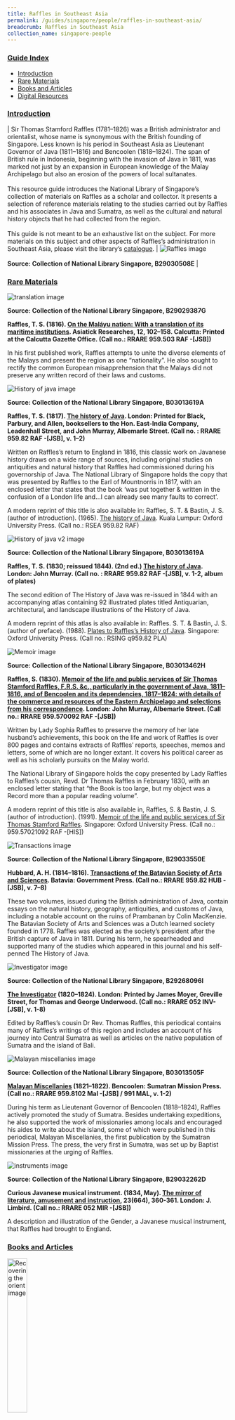 ```yaml
---
title: Raffles in Southeast Asia
permalink: /guides/singapore/people/raffles-in-southeast-asia/
breadcrumb: Raffles in Southeast Asia
collection_name: singapore-people
---
```


### <u>Guide Index</u>

* [Introduction](#introduction)
* [Rare Materials](#rare-materials)
* [Books and Articles](#books-and-articles)
* [Digital Resources](#digital-resources)


### <u>Introduction</u>

| Sir Thomas Stamford Raffles (1781–1826) was a British administrator and orientalist, whose name is synonymous with the British founding of Singapore. Less known is his period in Southeast Asia as Lieutenant Governor of Java (1811–1816) and Bencoolen (1818–1824). The span of British rule in Indonesia, beginning with the invasion of Java in 1811, was marked not just by an expansion in European knowledge of the Malay Archipelago but also an erosion of the powers of local sultanates. <br><br> This resource guide introduces the National Library of Singapore’s collection of materials on Raffles as a scholar and collector. It presents a selection of reference materials relating to the studies carried out by Raffles and his associates in Java and Sumatra, as well as the cultural and natural history objects that he had collected from the region. <br><br> This guide is not meant to be an exhaustive list on the subject. For more materials on this subject and other aspects of Raffles’s administration in Southeast Asia, please visit the library’s [catalogue](http://catalogue.nlb.gov.sg/). | ![Raffles image](/images/category/singaporeandsoutheastasia/Raffles-in-SEA-pic-1.jpg) <br><br> **Source: Collection of National Library Singapore, B29030508E** |

### <u>Rare Materials</u>

![translation image](/images/category/singaporeandsouthseastasia/Raffles-in-SEA-rare-pic-1.jpg)

**Source: Collection of the National Library Singapore, B29029387G**

**Raffles, T. S. (1816). [On the Maláyu nation: With a translation of its maritime institutions](http://catalogue.nlb.gov.sg/cgi-bin/spydus.exe/ENQ/WPAC/BIBENQ?SETLVL=1&BRN=201923575). Asiatick Researches, 12, 102–158. Calcutta: Printed at the Calcutta Gazette Office. (Call no.: RRARE 959.503 RAF -\[JSB\])**

In his first published work, Raffles attempts to unite the diverse elements of the Malays and present the region as one “nationality”. He also sought to rectify the common European misapprehension that the Malays did not preserve any written record of their laws and customs.


![History of java image](/images/category/singaporeandsoutheastasia/Raffles-in-SEA-rare-pic-2.jpg)

**Source: Collection of the National Library Singapore, B03013619A**

**Raffles, T. S. (1817). [The history of Java](http://catalogue.nlb.gov.sg/cgi-bin/spydus.exe/ENQ/WPAC/BIBENQ?SETLVL=1&BRN=201909379). London: Printed for Black, Parbury, and Allen, booksellers to the Hon. East-India Company, Leadenhall Street, and John Murray, Albemarle Street. (Call no. : RRARE 959.82 RAF -\[JSB\], v. 1–2)**

Written on Raffles’s return to England in 1816, this classic work on Javanese history draws on a wide range of sources, including original studies on antiquities and natural history that Raffles had commissioned during his governorship of Java. The National Library of Singapore holds the copy that was presented by Raffles to the Earl of Mountnorris in 1817, with an enclosed letter that states that the book ‘was put together & written in the confusion of a London life and…I can already see many faults to correct’.

A modern reprint of this title is also available in: Raffles, S. T. & Bastin, J. S. (author of introduction). (1965). [The history of Java](http://catalogue.nlb.gov.sg/cgi-bin/spydus.exe/ENQ/WPAC/BIBENQ?SETLVL=1&BRN=5234905). Kuala Lumpur: Oxford University Press. (Call no.: RSEA 959.82 RAF)


![History of java v2 image](/images/category/singaporeandsoutheastasia/Raffles-in-SEA-rare-pic-3-e1548309660557.jpg)

**Source: Collection of the National Library Singapore, B03013619A**

**Raffles, T. S. (1830; reissued 1844). (2nd ed.) [The history of Java](http://catalogue.nlb.gov.sg/cgi-bin/spydus.exe/ENQ/WPAC/BIBENQ?SETLVL=1&BRN=202524302). London: John Murray. (Call no. : RRARE 959.82 RAF -\[JSB\], v. 1-2, album of plates)**

The second edition of The History of Java was re-issued in 1844 with an accompanying atlas containing 92 illustrated plates titled Antiquarian, architectural, and landscape illustrations of the History of Java.

A modern reprint of this atlas is also available in: Raffles. S. T. & Bastin, J. S. (author of preface). (1988). [Plates to Raffles’s History of Java](http://catalogue.nlb.gov.sg/cgi-bin/spydus.exe/ENQ/WPAC/BIBENQ?SETLVL=1&BRN=5164599). Singapore: Oxford University Press. (Call no.: RSING q959.82 PLA)

![Memoir image](/images/category/singaporeandsoutheastasia/Raffles-in-SEA-rare-pic-4.jpg)

**Source: Collection of the National Library Singapore, B03013462H**

**Raffles, S. (1830). [Memoir of the life and public services of Sir Thomas Stamford Raffles, F.R.S. &c., particularly in the government of Java, 1811–1816, and of Bencoolen and its dependencies, 1817–1824: with details of the commerce and resources of the Eastern Archipelago and selections from his correspondence](http://catalogue.nlb.gov.sg/cgi-bin/spydus.exe/ENQ/WPAC/BIBENQ?SETLVL=1&BRN=4412216). London: John Murray, Albemarle Street. (Call no.: RRARE 959.570092 RAF -[JSB])**

Written by Lady Sophia Raffles to preserve the memory of her late husband’s achievements, this book on the life and work of Raffles is over 800 pages and contains extracts of Raffles’ reports, speeches, memos and letters, some of which are no longer extant. It covers his political career as well as his scholarly pursuits on the Malay world.

The National Library of Singapore holds the copy presented by Lady Raffles to Raffles’s cousin, Revd. Dr Thomas Raffles in February 1830, with an enclosed letter stating that “the Book is too large, but my object was a Record more than a popular reading volume”.

A modern reprint of this title is also available in, Raffles, S. & Bastin, J. S. (author of introduction). (1991). [Memoir of the life and public services of Sir Thomas Stamford Raffles](http://catalogue.nlb.gov.sg/cgi-bin/spydus.exe/ENQ/WPAC/BIBENQ?SETLVL=1&BRN=6164277). Singapore: Oxford University Press. (Call no.: 959.57021092 RAF -\[HIS\])


![Transactions image](/images/category/singaporeandsoutheastasia/Raffles-in-SEA-rare-pic-5.jpg)

**Source: Collection of the National Library Singapore, B29033550E**

**Hubbard, A. H. (1814–1816). [Transactions of the Batavian Society of Arts and Sciences](http://catalogue.nlb.gov.sg/cgi-bin/spydus.exe/ENQ/WPAC/BIBENQ?SETLVL=1&BRN=202661337). Batavia: Government Press. (Call no.: RRARE 959.82 HUB -\[JSB\], v.  7–8)**

These two volumes, issued during the British administration of Java, contain essays on the natural history, geography, antiquities, and customs of Java, including a notable account on the ruins of Prambanan by Colin MacKenzie. The Batavian Society of Arts and Sciences was a Dutch learned society founded in 1778. Raffles was elected as the society’s president after the British capture of Java in 1811. During his term, he spearheaded and supported many of the studies which appeared in this journal and his self-penned The History of Java.

![Investigator image](/images/category/singaporeandsoutheastasia/Raffles-in-SEA-rare-pic-6.jpg)

**Source: Collection of the National Library Singapore, B29268096I**

**[The Investigator](http://catalogue.nlb.gov.sg/cgi-bin/spydus.exe/ENQ/WPAC/BIBENQ?SETLVL=1&BRN=202680366) (1820–1824). London: Printed by James Moyer, Greville Street, for Thomas and George Underwood. (Call no.: RRARE 052 INV-\[JSB\], v. 1-8)**

Edited by Raffles’s cousin Dr Rev. Thomas Raffles, this periodical contains many of Raffles’s writings of this region and includes an account of his journey into Central Sumatra as well as articles on the native population of Sumatra and the island of Bali.

![Malayan miscellanies image](/images/category/singaporeandsoutheastasia/Raffles-in-SEA-rare-pic-7.jpg) 

**Source: Collection of the National Library Singapore, B03013505F**

**[Malayan Miscellanies](http://catalogue.nlb.gov.sg/cgi-bin/spydus.exe/ENQ/WPAC/BIBENQ?SETLVL=1&BRN=202711772) (1821–1822). Bencoolen: Sumatran Mission Press. (Call no.: RRARE 959.8102 Mal -\[JSB\] / 991 MAL, v. 1-2)**

During his term as Lieutenant Governor of Bencoolen (1818–1824), Raffles actively promoted the study of Sumatra. Besides undertaking expeditions, he also supported the work of missionaries among locals and encouraged his aides to write about the island, some of which were published in this periodical, Malayan Miscellanies, the first publication by the Sumatran Mission Press. The press, the very first in Sumatra, was set up by Baptist missionaries at the urging of Raffles.


![instruments image](/images/category/singaporeandsoutheastasia/Raffles-in-SEA-rare-pic-8.jpg)

**Source: Collection of the National Library Singapore, B29032262D**

**Curious Javanese musical instrument. (1834, May). [The mirror of literature, amusement and instruction](http://catalogue.nlb.gov.sg/cgi-bin/spydus.exe/ENQ/WPAC/BIBENQ?SETLVL=1&BRN=202661654), 23(664), 360-361. London: J. Limbird. (Call no.: RRARE 052 MIR -[JSB])**

A description and illustration of the Gender, a Javanese musical instrument, that Raffles had brought to England.

### <u>Books and Articles</u>

<img src="/images/category/singaporeandsoutheastasia/Raffles-in-SEA-book-pic-1.jpg" alt="Recovering the orient image" style="width: 30%;">

**All rights reserved, Chur: Harwood Academic Publishers, 1994**

**Forge, A. (1994). Raffles and Daniell: Making the image fit. In Gerstle, C. A. & Milner, A. C. (Eds.)[ Recovering the orient: Artists, scholars, appropriations](http://catalogue.nlb.gov.sg/cgi-bin/spydus.exe/ENQ/WPAC/BIBENQ?SETLVL=1&BRN=202353093) (pp. 109-150). Chur: Harwood Academic Publishers. (Call no.: RSEA 303.482405 REC)**

An analysis on how Java is presented in the illustrated plates of Raffles’s The History of Java.

<img src="/images/category/singaporeandsoutheastasia/Raffles-in-SEA-book-pic-2.jpg" alt="The golden sword image" style="width: 30%;">

**All rights reserved, London: British Museum Press, 1999**

**Barley, N. (1999), [The golden sword: Stamford Raffles and the East](http://catalogue.nlb.gov.sg/cgi-bin/spydus.exe/ENQ/WPAC/BIBENQ?SETLVL=1&BRN=9265948). London: British Museum Press. (Call no.: RSING 709.58 GOL)**

A collection of essays on Raffles’s involvement in the study of the languages, cultural and natural history of the Malay Archipelago. 


<img src="/images/category/singaporeandsoutheastasia/Raffles-in-SEA-book-pic-3.jpg" alt="Javanese shadow puppets image" style="width: 30%;">

**All rights reserved, London: British Museum, 1970**

**Scott-Kemball, J. (1970). [Javanese shadow puppets: The Raffles collection in the British Museum](http://catalogue.nlb.gov.sg/cgi-bin/spydus.exe/ENQ/WPAC/BIBENQ?SETLVL=1&BRN=113491). London: British Museum. (Call no. : RSEA 791.53 SCO)**

An introduction to the shadow puppets from the Raffles Collection in the British Museum, accompanied with explanations on the two forms of Javanese shadow plays, the wayang purwa and wayang gedog, along with descriptions of the characters and puppets. 


<img src="/images/category/singaporeandsoutheastasia/Raffles-in-SEA-book-pic-4.jpg" alt="The raffles gamelan image" style="width: 30%;">

**All rights reserved, London: British Museum, 1970**

**Fagg, W. B. (1970). [The Raffles Gamelan: A historical note](http://catalogue.nlb.gov.sg/cgi-bin/spydus.exe/ENQ/WPAC/BIBENQ?SETLVL=1&BRN=70072). London: British Museum. (Call no.: RSEA 781.75982 FAG)**

A selection of articles comprising a description of Raffles’s gamelan in the British Museum, an essay on Raffles as collector, as well as reprints of Raffles’s own writings on Javanese music and instruments.

<img src="/images/category/singaporeandsoutheastasia/Raffles-in-SEA-book-pic-5.jpg" alt="The raffles gamelan v2 image" style="width: 30%;">

**All rights reserved, ‘s-Gravenhage : Martinus Nijhoff, 1971.**

**Bastin, J. (1971, January). [The Raffles gamelan](http://catalogue.nlb.gov.sg/cgi-bin/spydus.exe/ENQ/WPAC/BIBENQ?SETLVL=1&BRN=202922924). Bijdragen tot de taal-, land- en volkenkunde, 127(2), 274–278. ‘s-Gravenhage: Martinus Nijhoff. (Call no.: RCLOS 785.68 BAS -\[JSB\])**

This article provides supplementary information to Fagg’s essay on the Raffles gamelan in the British Museum.


<img src="/images/category/singaporeandsoutheastasia/Raffles-in-SEA-book-pic-6.jpg" alt="Magic coins of java image" style="width: 30%;">

**All rights reserved, London: British Museum, 1999**

**Cribb, J. (1999).[ Magic coins of Java, Bali and the Malay Peninsula: Thirteenth to twentieth centuries: A catalogue based on the Raffles collection of coin-shaped charms from Java in the British Museum](http://catalogue.nlb.gov.sg/cgi-bin/spydus.exe/ENQ/WPAC/BIBENQ?SETLVL=1&BRN=9282807). London: British Museum. (Call no.: RSING 737.495982 CRI)**

A catalogue on the British Museum’s collection of 165 magic coins from Java, Bali and the Malay Peninsula. The majority of the specimens were collected by Raffles during his residency in Java.


<img src="/images/category/singaporeandsoutheastasia/Raffles-in-SEA-book-pic-7.jpg" alt="Raffles drawings image" style="width: 30%;">

**All rights reserved, Kuala Lumpur: Oxford University Press, 1978**

**Bastin, J. S. (1978). [Raffles drawings in the India Office Library, London](http://catalogue.nlb.gov.sg/cgi-bin/spydus.exe/ENQ/WPAC/BIBENQ?SETLVL=1&BRN=4243656). Kuala Lumpur: Oxford University Press. (Call no.: RSING 741.959 ARC)**

An illustrated catalogue on the drawings from Raffles’s collection in The British Library which consists chiefly of topographical views of Indonesia completed by both European and Asian artists.

<img src="/images/category/singaporeandsoutheastasia/Raffles-in-SEA-book-pic-8.jpg" alt="Short account image" style="width: 30%;">

**All rights reserved, London: Trübuer, 1865**

**Turk, H. N. van der (1865). [Short account of the Malay manuscripts belonging to the Royal Asiatic Society.](http://catalogue.nlb.gov.sg/cgi-bin/spydus.exe/ENQ/WPAC/BIBENQ?SETLVL=1&BRN=5017169) London: Trübuer. (Call no.: RCLOS 091.09595 TUU -\[SEA\])**

A catalogue describing 80 of the Malay manuscripts from the Raffles Collection held at the Library of the Royal Asiatic Society in London.


<img src="/images/category/singaporeandsoutheastasia/Raffles-in-SEA-book-pic-9.jpg" alt="John leyden and raffles image" style="width: 30%;">

**All rights reserved, Eastbourne: John Sturgus Bastin, 2006**

**Bastin, J. S. (2006). [John Leyden and Thomas Stamford Raffles](http://catalogue.nlb.gov.sg/cgi-bin/spydus.exe/ENQ/WPAC/BIBENQ?SETLVL=1&BRN=12741995). Eastbourne: Printed by Antony Howe Ltd. for the Author. (Call no.: RSING 950.07202 BAS)**

A look at the friendship between Scottish orientalist John Leyden and Raffles. Leyden played a significant role in influencing Raffles’s choice to focus on Malay studies and advancing Raffles’s career through his personal connection with the Governor-General Lord Minto.

<img src="/images/category/singaporeandsoutheastasia/Raffles-in-SEA-book-pic-10.jpg" alt="Raffles ark redrawn image" style="width: 30%;">

**All rights reserved, London: British Library: Edinburgh: Royal Botanic Garden Edinburgh, 2009**

**Noltie. H. J. (2009). [Raffles’ ark redrawn: Natural history drawings from the collection of Sir Thomas Stamford Raffles](http://catalogue.nlb.gov.sg/cgi-bin/spydus.exe/ENQ/WPAC/BIBENQ?SETLVL=1&BRN=13202876). London: The British Library; Edinburgh: Royal Botanic Garden Edinburgh. (Call no.: RSING 508.0222 NOL)**

An illustrated catalogue containing 120 natural history drawings from the Raffles’s collection acquired by The British Library in 2007.


<img src="/images/category/singaporeandsoutheastasia/Raffles-in-SEA-book-pic-11.jpg" alt="Study of natural history image" style="width: 30%;">

**All rights reserved, Singapore: MBRAS, 1990**

**Bastin, J. S. (1990). [Sir Stamford Raffles and the study of natural history in Penang, Singapore and Indonesia](http://catalogue.nlb.gov.sg/cgi-bin/spydus.exe/ENQ/WPAC/BIBENQ?SETLVL=1&BRN=202976135). Journal of the Malaysian Branch of Royal Asiatic Society, 63(2), 1–25. Singapore: The Malaysian Branch, Royal Asiatic Society. (Call no.: RCLOS 508.359 BAS-\[JSB\]**

This article traces Raffles’s interest in natural history from childhood to his time in Southeast Asia, and documents his contributions to the field of zoology and botany through his support of the work of naturalists such as Thomas Horsfield, Joseph Arnold, Nathaniel Wallich, William Jack, Pierre Diard and Alfred Duvaucel.


<img src="/images/category/singaporeandsoutheastasia/Raffles-in-SEA-book-pic-12.jpg" alt="The java journal image" style="width: 30%;">

**All rights reserved, Singapore: MBRAS, 1973**

**Arnold, J. & Bastin, J. S. (author of introduction). (1973). [The Java journal of Dr. Joseph Arnold](http://catalogue.nlb.gov.sg/cgi-bin/spydus.exe/ENQ/WPAC/BIBENQ?SETLVL=1&BRN=202797082). Journal of the Malaysian Branch Royal Asiatic Society, 46(1), 1–91. Singapore: The Malaysian Branch, Royal Asiatic Society. (Call no.: RCLOS 959.82 ARN -\[JSB\])**

Written in 1815, this is a rare contemporaneous account of Raffles in Java. The diarist was a British naval surgeon and a naturalist who later discovered the gigantic parasite flower Rafflesia arnoldi. The journal offers a glimpse of life in Government House in Buitenzorg, and the various tours of Java that Raffles and the author had taken.


### <u>Digital Resources</u>

<img src="/images/category/singaporeandsoutheastasia/Raffles-in-SEA-book-digi-1.jpg" alt="Malay manuscripts image" style="width: 30%;">

**All rights reserved, The Royal Asiatic Society of Great Britain and Ireland, 2017**

**[Malay manuscripts from the Royal Asiatic Society of Great Britain and Ireland](http://eresources.nlb.gov.sg/printheritage/browse/Malay_Manuscripts_Royal_Asiatic_Society_GBI.aspx) (via BookSG)**

A collection of 11 Malay manuscripts digitised from the Raffles Collection in the Library of the Royal Asiatic Society of Great Britain and Ireland.

The copies were made digitally available through a collaborative digitisation project between the National Library of Singapore and the Royal Asiatic Society of Great Britain and Ireland.


<img src="/images/category/singaporeandsoutheastasia/Raffles-in-SEA-book-digi-2.jpg" alt="Raffles collection image" style="width: 30%;">

**All rights reserved, The British Library Board, 2018**

**[Raffles Collection from The British Library](http://eresources.nlb.gov.sg/printheritage/detail/61c849aa-b94b-4d62-9762-5845fbf2f05a.aspx) (via BookSG)**

A collection of 25 volumes of papers digitised from the Raffles Collection in The British Library containing Raffles’s correspondences and notes on Java, the Malay Archipelago and Japan. Also included are selected papers from the Raffles-Minto Collection concerning the antiquities and natural history of the Malay Archipelago.

The copies were made digitally available through a collaborative digitisation project between the National Library of Singapore and The British Library.

Listed below are the hyperlinks to the individual volumes:

* [Raffles Collection I (Shelfmark(s): Mss Eur C34)](http://eresources.nlb.gov.sg/printheritage/detail/61c849aa-b94b-4d62-9762-5845fbf2f05a.aspx)
* [Raffles Collection II (Shelfmark(s): Mss Eur E104)](http://eresources.nlb.gov.sg/printheritage/detail/90b9b156-dfcf-4f60-acec-51012f51282f.aspx)
* [Raffles Collection III (Shelfmark(s): Mss Eur E105)](http://eresources.nlb.gov.sg/printheritage/detail/32fd4e4b-4268-4458-9eff-3c3b5a878e9d.aspx)
* [Raffles Collection IV (Shelfmark(s): Mss Eur E106)](http://eresources.nlb.gov.sg/printheritage/detail/b14dcdb5-83f1-4681-82f9-3ecf57b0d2a5.aspx)
* [Raffles Collection V (Shelfmark(s): Mss Eur E107)](http://eresources.nlb.gov.sg/printheritage/detail/ae0c9c0d-bdf5-4595-8ecc-746e9e24432a.aspx)
* [Raffles Collection VI (Shelfmark(s): Mss Eur F31)](http://eresources.nlb.gov.sg/printheritage/detail/fc307ff8-df1b-4aea-8e85-e7dff7654681.aspx)
* [Raffles Collection VII (Shelfmark(s): Mss Eur F32)](http://eresources.nlb.gov.sg/printheritage/detail/08a9721c-5104-4d75-aafe-76f11ce480ae.aspx)
* [Raffles Collection VIII (Shelfmark(s): Mss Eur D199)](http://eresources.nlb.gov.sg/printheritage/detail/ebfe932c-0bec-4616-92e7-b6eb16b17fa4.aspx)
* [Raffles Collection IX (Shelfmark(s): Mss Eur E108)](http://eresources.nlb.gov.sg/printheritage/detail/f29a409a-7fa1-4fde-83df-07075733e259.aspx)
* [Raffles Collection X (Shelfmark(s): Mss Eur F33)](http://eresources.nlb.gov.sg/printheritage/detail/b996365d-a118-4a21-b30f-e8a4978ad821.aspx)
* [Raffles Collection XI (Shelfmark(s): Mss Eur E109)](http://eresources.nlb.gov.sg/printheritage/detail/e3f36331-2e5d-4a2e-8691-4d262ece2161.aspx)
* [Private Letters to Lord Minto, 1810˗1811 (Shelfmark(s): Mss Eur C35)](http://eresources.nlb.gov.sg/printheritage/detail/fa604f4b-b72a-4853-bb6d-cb0811ce8577.aspx)
* [Private letters to Lord Minto, 1825 (Shelfmark(s): Mss Eur C36)](http://eresources.nlb.gov.sg/printheritage/detail/f2cd8ab2-b045-4e9e-8b27-8c3566111328.aspx)
* [Pedigree of Javanese Princes (Shelfmark(s): Mss Eur D200)](http://eresources.nlb.gov.sg/printheritage/detail/24fd31e2-2c47-4159-9587-1df484005078.aspx)
* [Statement of personal property of Sir Stamford Raffles lost on ship ‘Fame’ (Shelfmark(s): Mss Eur D742/4 ff 6-7)](http://eresources.nlb.gov.sg/printheritage/detail/b5cec672-32e6-46ad-845e-59885bf819f4.aspx)
* [Letters to Sir T. S. Raffles from William Marsden (Shelfmark(s): Mss Eur D742/2)](http://eresources.nlb.gov.sg/printheritage/detail/5be11532-094c-45f5-9a9f-3d70a94e397d.aspx)
* [Letters from Sir T. S. Raffles to William Brown Ramsay, and his father, William Ramsay; including a letter from Raffles to Neil Benjamin Edmonstone (Shelfmark(s): Mss Eur D742/20)]
* [Miscellaneous letters from Sir Thomas Stamford Raffles (with index) (Shelfmark(s): Mss Eur D742/21)](http://eresources.nlb.gov.sg/printheritage/detail/d56684e9-d966-41c5-ba53-704ecf4ae5ab.aspx)
* [Letter from Sir Thomas Stamford Raffles in London to [Sir Alexander Johnston of Singapore] (Shelfmark(s): Mss Eur D742/23, ff 7-13v)](http://eresources.nlb.gov.sg/printheritage/detail/63b6bd50-037f-4540-a44e-1097136a10be.aspx)
* [Mr Raffles Memoir on the Malayan Nation and a translation of the maritime laws of the Malays (Shelfmark(s): Mss Eur F148/9)](http://eresources.nlb.gov.sg/printheritage/detail/589f82e2-7793-488b-9cb8-355dc7278e8c.aspx)
* [Java: plans charts memorandum and details connected with the expedition against the Dutch Islands (Shelfmark(s): Mss Eur F148/10)](http://eresources.nlb.gov.sg/printheritage/detail/663435d8-1b6a-4024-b798-573f0cefa452.aspx)
* [Mr Raffles to Lord Minto; Proceedings and treaties with the Soosoohonan and the Sultan of Mataram (Shelfmark(s): Mss Eur F148/23)](http://eresources.nlb.gov.sg/printheritage/detail/54bd0148-ace1-49c2-be6d-101f13d40300.aspx)
* [Dr Horsfield. Narrative of a journey through Java, with a view to mineralogical and other researches (Shelfmark(s): Mss Eur F148/46)](http://eresources.nlb.gov.sg/printheritage/detail/14cbf539-bbfb-49f8-9a77-d6d6094b60f4.aspx)
* [Colonel Mackenzie’s account of the antiquities of Java with drawings (Shelfmark(s): Mss Eur F148/47)](http://eresources.nlb.gov.sg/printheritage/detail/2ba2cb12-6816-440e-8798-65ef20bd5a77.aspx)
* [An extraneous bound volume of records (no originals) (Shelfmark(s): Mss Eur F148/48)](http://eresources.nlb.gov.sg/printheritage/detail/4e9d8f63-5205-4c48-ac74-d3187996dacd.aspx)


<img src="/images/category/singaporeandsoutheastasia/Raffles-in-SEA-book-digi-3-245x300.jpg" alt="Books and articles image" style="width: 30%;">

**Source: Collection of the National Library Singapore, B3013438K**

**[Books and articles on Sir Stamford Raffles from the collection of the National Library of Singapore](http://eresources.nlb.gov.sg/printheritage/browse/Raffles_Gallery.htm) (via BookSG)**

A collection of digitised books and articles on and by Raffles that were displayed at the Raffles’s Letters: Intrigues Behind the Founding of Singapore exhibition held at the National Library of Singapore in 2013.